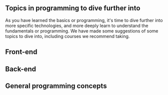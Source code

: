 ## Topics in programming to dive further into ##



As you have learned the basics or programming, it's time to dive further into more specific technologies, and more deeply learn to understand the fundamentals or programming.
We have made some suggestions of some topics to dive into, including courses we recommend taking. 


## Front-end ##




## Back-end ##




## General programming concepts ## 


